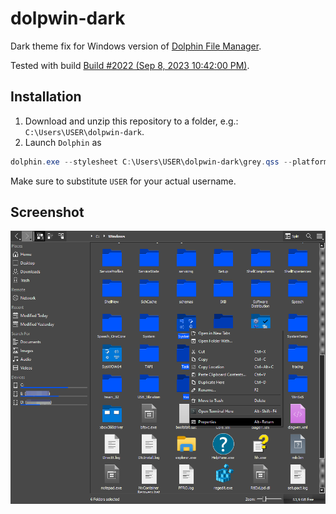 # dolpwin-dark

Dark theme fix for Windows version of [Dolphin File Manager](https://apps.kde.org/dolphin/).

Tested with build [Build #2022 (Sep 8, 2023 10:42:00 PM)](https://binary-factory.kde.org/job/Dolphin_Release_win64/).

## Installation

1. Download and unzip this repository to a folder, e.g.: `C:\Users\USER\dolpwin-dark`.
2. Launch `Dolphin` as

```powershell
dolphin.exe --stylesheet C:\Users\USER\dolpwin-dark\grey.qss --platform windows:darkmode=2
```

Make sure to substitute `USER` for your actual username.

## Screenshot

![dolphin with dark theme](grey.png)
